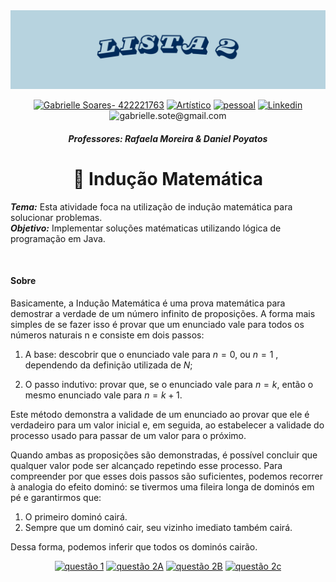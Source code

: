 <img src="https://github.com/S4-2024/Lista2/blob/main/arquivos/lista2.png">

<div align="center" > 
 
 [![Gabrielle Soares- 422221763](https://img.shields.io/badge/Gabrielle_Soares-422221763-B7D3DF?style=for-the-badge&logo=github&logoColor=pinkr)](https://github.com/gabriellesote)
 [![Artístico](https://img.shields.io/badge/Artístico-B7D3DF?style=for-the-badge&logo=instagram&logoColor=black)](https://www.instagram.com/ga_baralou/)
[![pessoal](https://img.shields.io/badge/pessoal-B7D3DF?style=for-the-badge&logo=instagram&logoColor=black)](https://www.instagram.com/gabi.sote/)
[![Linkedin](https://img.shields.io/badge/Linkedin-B7D3DF?style=for-the-badge&logo=linkedin&logoColor=black)](https://www.linkedin.com/in/gabrielle-teixeira-a9624329a/)
![gabrielle.sote@gmail.com](https://img.shields.io/badge/gabrielle.sote%40gmail.com-B7D3DF?style=for-the-badge&logo=gmail&logoColor=black)
</div>

<h4 align="center" > <em> Professores: Rafaela Moreira & Daniel Poyatos  </em>  </h4>



<h1 align="center">🧠 Indução Matemática</h1> 

***Tema:*** Esta atividade foca na utilização de indução  matemática para solucionar problemas. <br>
***Objetivo:*** Implementar soluções matématicas utilizando lógica de programação em Java.

<br>





 <h4>  Sobre </h3> 
 
<p style="text-align: justify">
 
 Basicamente, a Indução Matemática é uma prova matemática para demostrar a verdade de um número infinito de proposições.
A forma mais simples de se fazer isso é provar que um enunciado vale para todos os números naturais n e consiste em dois passos:

1. A base: descobrir que o enunciado vale para $n = 0$, ou $n=1$ , dependendo da definição utilizada de $N$;

2. O passo indutivo: provar que, se o enunciado vale para $n =k$, então o mesmo enunciado vale para $n= k+1$.

Este método demonstra a validade de um enunciado ao provar que ele é verdadeiro para um valor inicial e, em seguida, ao estabelecer a validade do processo usado para passar de um valor para o próximo.

Quando ambas as proposições são demonstradas, é possível concluir que qualquer valor pode ser alcançado repetindo esse processo. Para compreender por que esses dois passos são suficientes, podemos recorrer à analogia do efeito dominó: se tivermos uma fileira longa de dominós em pé e garantirmos que:

1. O primeiro dominó cairá.
2. Sempre que um dominó cair, seu vizinho imediato também cairá.

Dessa forma, podemos inferir que todos os dominós cairão.</div>

</p> 
 
<div align="center">

[![questão 1](https://img.shields.io/badge/questão_1-B7D3DF?style=for-the-badge&logo=github&logoColor=black)](https://github.com/S4-2024/Lista2/tree/main/src/Quest%C3%A3o1)
[![questão 2A](https://img.shields.io/badge/questão_2A-B7D3DF?style=for-the-badge&logo=github&logoColor=black)](https://github.com/S4-2024/Lista2/tree/main/src/Quest%C3%A3o2A)
[![questão 2B](https://img.shields.io/badge/questão_2B-B7D3DF?style=for-the-badge&logo=github&logoColor=black)](https://github.com/S4-2024/Lista2/tree/main/src/Quest%C3%A3o2B)
[![questão 2c](https://img.shields.io/badge/questão_2c-B7D3DF?style=for-the-badge&logo=github&logoColor=black)](https://github.com/S4-2024/Lista2/tree/main/src/Quest%C3%A3o2C)
 
</div>


